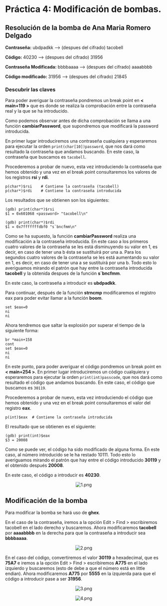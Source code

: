 # Práctica 4: Modificación de bombas.

## Resolución de la bomba de Ana Maria Romero Delgado

**Contraseña:** ubdpadkk --> (despues del cifrado) tacobell

**Código:** 40230 --> (despues del cifrado) 31956

**Contraseña Modificada:** bbbbaaaa --> (despues del cifrado) aaaabbbb

**Código modificado:** 31956 --> (despues del cifrado) 21845

### Descubrir las claves
Para poder averiguar la contraseña pondremos un break point en **< main+119 >** que es donde se realiza la comprobación entre la contraseña real y la que se ha introducido.

Como podemos observar antes de dicha comprobación se llama a una función **cambiarPassword**, que supondremos que modificará la password introducida.

En primer lugar introduciremos una contraseña cualquiera y esperaremos para ejecutar la orden `print(char[10])password`, que nos dará como resultado la contraseña que andamos buscando. En este caso, la contraseña que buscamos es `tacobell`.

Procederemos a probar de nuevo, esta vez introduciendo la contraseña que hemos obtenido y una vez en el break point consultaremos los valores de los registros **rsi** y **rdi**.

```
p(char*)$rsi	# Contiene la contraseña (tacobell)
p(char*)$rdi	# Contiene la contraseña introducida
```

Los resultados que se obtienen son los siguientes:

```
(gdb) print(char*)$rsi
$1 = 0x601068 <password> "tacobell\n"

(gdb) print(char*)$rdi
$1 = 0x7fffffffdbf0 "s`bncfmm\n"
```

Como se ha supuesto, la función **cambiarPassword** realiza una modificación a la contraseña introducida. En este caso a los primeros cuatro valores de la contraseña se les está disminuyendo su valor en 1, es decir, en caso de tener una b ésta se sustituirá por una a. Para los segundos cuatro valores de la contraseña se les está aumentando su valor en 1, es decir, en caso de tener una a se sustituirá por una b.
Todo esto lo averiguamos mirando el patrón que hay entre la contraseña introducida **tacobell** y la obtenida despues de la función **s`bncfmm**.

En este caso, la contraseña a introducir es **ubdpadkk**.

Para continuar, después de la función **strncmp** modificaremos el registro eax para poder evitar llamar a la función **boom**.

```
set $eax=0
ni
ni
```

Ahora tendremos que saltar la explosión por superar el tiempo de la siguiente forma:

```
br *main+158
cont
set $eax=0
ni
ni
```

En este punto, para poder averiguar el código pondremos un break point en **< main+254 >**. En primer lugar introduciremos un código cualquiera y esperaremos para ejecutar la orden `print(int)passcode`, que nos dará como resultado el código que andamos buscando. En este caso, el código que buscamos es `30119`.

Procederemos a probar de nuevo, esta vez introduciendo el código que hemos obtenido y una vez en el break point consultaremos el valor del registro **eax**.

```
p(int)$eax	# Contiene la contraseña introducida
```

El resultado que se obtienen es el siguiente:

```
(gdb) print(int)$eax
$3 = 20008
```
Como se puede ver, el código ha sido modificado de alguna forma. En este caso, al número introducido se le ha restado 10111.
Todo esto lo averiguamos mirando el patrón que hay entre el código introducido **30119** y el obtenido después **20008**.

En este caso, el código a introducir es **40230**.

<p align="center"> <img src="https://github.com/JmZero/Estructura_de_Computadores_18-19/blob/master/Practica4/Bombas%20Compa%C3%B1eros/Bomba%20Ana/img/1.png" title="1.png"> </p>

## Modificación de la bomba

Para modificar la bomba se hará uso de **ghex**.

En el caso de la contraseña, iremos a la opción Edit > Find > escribiremos tacobell en el lado derecho y buscaremos.
Ahora modificaremos **tacobell** por **aaaabbbb** en la derecha para que la contraseña a introducir sea **bbbbaaaa**.

<p align="center"> <img src="https://github.com/JmZero/Estructura_de_Computadores_18-19/blob/master/Practica4/Bombas%20Compa%C3%B1eros/Bomba%20Ana/img/2.png" title="2.png"> </p>

En el caso del código, convertiremos el valor **30119** a hexadecimal, que es **75A7** e iremos a la opción Edit > Find > escribiremos **A775** en el lado izquierdo y buscaremos (esto de debe a que el número está en little endian).
Ahora modificaremos **A775** por **5555** en la izquierda para que el código a introducir pase a ser **31956**.
<p align="center"> <img src="https://github.com/JmZero/Estructura_de_Computadores_18-19/blob/master/Practica4/Bombas%20Compa%C3%B1eros/Bomba%20Ana/img/3.png" title="3.png"> </p>

<p align="center"> <img src="https://github.com/JmZero/Estructura_de_Computadores_18-19/blob/master/Practica4/Bombas%20Compa%C3%B1eros/Bomba%20Ana/img/4.png" title="4.png"> </p>
